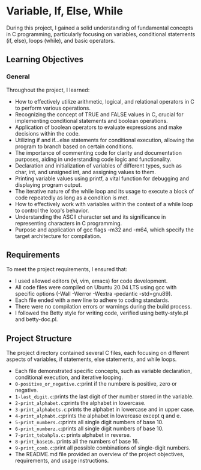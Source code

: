 # Variable, If, Else, While

During this project, I gained a solid understanding of fundamental concepts in C programming, particularly focusing on variables, conditional statements (if, else), loops (while), and basic operators.

## Learning Objectives

### General
Throughout the project, I learned:
- How to effectively utilize arithmetic, logical, and relational operators in C to perform various operations.
- Recognizing the concept of TRUE and FALSE values in C, crucial for implementing conditional statements and boolean operations.
- Application of boolean operators to evaluate expressions and make decisions within the code.
- Utilizing if and if...else statements for conditional execution, allowing the program to branch based on certain conditions.
- The importance of commenting code for clarity and documentation purposes, aiding in understanding code logic and functionality.
- Declaration and initialization of variables of different types, such as char, int, and unsigned int, and assigning values to them.
- Printing variable values using printf, a vital function for debugging and displaying program output.
- The iterative nature of the while loop and its usage to execute a block of code repeatedly as long as a condition is met.
- How to effectively work with variables within the context of a while loop to control the loop's behavior.
- Understanding the ASCII character set and its significance in representing characters in C programming.
- Purpose and application of gcc flags -m32 and -m64, which specify the target architecture for compilation.

## Requirements
To meet the project requirements, I ensured that:
- I used allowed editors (vi, vim, emacs) for code development.
- All code files were compiled on Ubuntu 20.04 LTS using gcc with specific options (-Wall -Werror -Wextra -pedantic -std=gnu89).
- Each file ended with a new line to adhere to coding standards.
- There were no compilation errors or warnings during the build process.
- I followed the Betty style for writing code, verified using betty-style.pl and betty-doc.pl.

## Project Structure
The project directory contained several C files, each focusing on different aspects of variables, if statements, else statements, and while loops.
- Each file demonstrated specific concepts, such as variable declaration, conditional execution, and iterative looping.
- `0-positive_or_negative.c`:print if the numbere is positive, zero or negative.
- `1-last_digit.c`:prints the last digit of ther number stored in the variable.
- `2-print_alphabet.c`:prints the alphabet in lowercase.
- `3-print_alphabets.c`:prints the alphabet in lowercase and in upper case.
- `4-print_alphabt.c`:prints the alphabet in lowercase except q and e.
- `5-print_numbers.c`:prints all single digit numbers of base 10.
- `6-print_numberz.c`:prints all single digit numbers of base 10.
- `7-print_tebahpla.c`: prints alphabet in reverse.
- `8-print_base16.`:prints all the numbers of base 16.
- `9-print_comb.c`:print all possible combinations of single-digit numbers.
- The README.md file provided an overview of the project objectives, requirements, and usage instructions.
